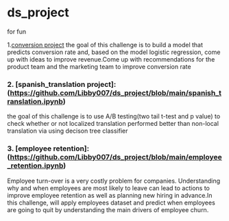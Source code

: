 # ds_project
for fun


1.[conversion project](https://github.com/Libby007/ds_project/blob/main/conversion.ipynb)
the goal of this challenge is to build a model that predicts conversion rate and, based on the model logistic regression, come up with ideas to improve revenue.Come up with recommendations for the product team and the marketing team to improve conversion rate

### 2. [spanish_translation project]:(https://github.com/Libby007/ds_project/blob/main/spanish_translation.ipynb)
the goal of this challenge is to use A/B testing(two tail t-test and p value) to check whether or not localized translation performed better than non-local translation via using decison tree classifier

### 3. [employee retention]:(https://github.com/Libby007/ds_project/blob/main/employee_retention.ipynb)
Employee turn-over is a very costly problem for companies. Understanding why and when employees are most likely to leave can lead to actions to improve employee retention as well as planning new hiring in advance.In this challenge, will apply employees dataset and predict when employees are going to quit by understanding the main drivers of employee churn.
